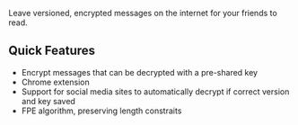 Leave versioned, encrypted messages on the internet for your friends to read.

[](/docs/img-1.png)
[](/docs/img-3.png)
[](/docs/img-2.png)

## Quick Features

- Encrypt messages that can be decrypted with a pre-shared key
- Chrome extension
- Support for social media sites to automatically decrypt if correct version and key saved
- FPE algorithm, preserving length constraits
